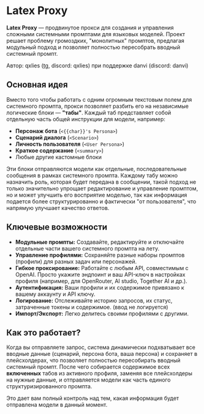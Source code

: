 # Latex Proxy

**Latex Proxy** — продвинутое прокси для создания и управления сложными системными промптами для языковых моделей. Проект решает проблему громоздких, "монолитных" промптов, предлагая модульный подход и позволяет полностью пересобрать вводный системный промпт.

Автор: qxlies ([tg](https://janitorai.com), discord: qxlies) при поддержке danvi (discord: danvi)

## Основная идея

Вместо того чтобы работать с одним огромным текстовым полем для системного промпта, прокси позволяет разбить его на независимые логические блоки — **"табы"**. Каждый таб представляет собой отдельную часть общей инструкции для модели, например:

*   **Персонаж бота** (`<{{char}}'s Persona>`)
*   **Сценарий диалога** (`<Scenario>`)
*   **Личность пользователя** (`<User Persona>`)
*   **Краткое содержание** (`<summary>`)
*   Любые другие кастомные блоки

Эти блоки отправляются модели как отдельные, последовательные сообщения в рамках системного промпта. Каждому табу можно назначить роль, которая будет передана в сообщении, такой подход не только значительно упрощает редактирование и управление промптом, но и может улучшить его восприятие моделью, так как информация подается более структурированно и фактически "от пользователя", что напрямую улучшает качество ответов.

## Ключевые возможности

*   **Модульные промпты:** Создавайте, редактируйте и отключайте отдельные части вашего системного промпта на лету.
*   **Управление профилями:** Сохраняйте разные наборы промптов (профили) для разных задач или персонажей.
*   **Гибкое проксирование:** Работайте с любым API, совместимым с OpenAI. Просто укажите эндпоинт и ваш API-ключ в настройках профиля (например, для OpenRouter, AI studio, Together AI и др.).
*   **Аутентификация:** Ваши профили и их содержимое привязано к вашему аккаунту и API ключу.
*   **Логирование:** Отслеживайте историю запросов, их статус, затраченные токены и содержимое. (ввод не логируется)
*   **Импорт/Экспорт:** Легко делитесь своими профилями с другими.

## Как это работает?

Когда вы отправляете запрос, система динамически подхватывает все вводные данные (сценарий, персона бота, ваша персона) и сохраняет в плейсхолдерах, что позволяет полностью пересобирать вводный системный промпт. После чего собирается содержимое всех **включенных** табов из активного профиля, заменяя все плейсхолдеры на нужные данные, и отправляется модели как часть единого структуризированного промпта.

Это дает вам полный контроль над тем, какая информация будет отправлена модели в данный момент.
